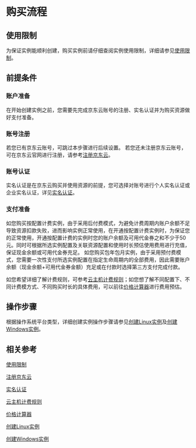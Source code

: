 # 购买流程
## 使用限制
为保证实例能顺利创建，购买实例前请仔细查阅实例使用限制，详细请参见[使用限制](../Introduction/Restrictions.md)。
## 前提条件
### 账户准备
在开始创建实例之前，您需要先完成京东云账号的注册、实名认证并为购买资源做好支付准备。
### 账号注册
若您已有京东云账号，可跳过本步骤进行后续设置。
若您还未注册京东云账号，可在京东云官网进行注册，请参考[注册京东云](https://accounts.jdcloud.com/p/regPage?source=jdcloud%26ReturnUrl=%2f%2fuc.jdcloud.com%2fpassport%2fcomplete%3freturnUrl%3d//www.jdcloud.com/)。
### 账号认证
实名认证是在京东云购买并使用资源的前提，您可选择对账号进行个人实名认证或企业实名认证，详见[实名认证](../../../User-Service/Real-Name-Verification/Real-Name-Verification.md)。
### 支付准备
如您购买按配置计费实例，由于采用后付费模式，为避免计费周期内账户余额不足导致资源扣款失败，进而影响实例正常使用，在开通按配置计费实例时，为保证您的正常使用，开通按配置计费的实例时您的账户余额及可用代金券之和不少于50元。同时可根据所选实例配置及关联资源配置和使用时长预估使用费用进行充值，保证现金余额或可用代金券充足。
如您购买包年包月实例，由于采用预付费模式，您需要一次性支付所选实例配置在指定生命周期内的全部费用，因此需要账户余额（现金余额+可用代金券金额）充足或在付款时选择第三方支付完成付款。

如您希望详细了解计费规则，可参考[云主机计费规则](Billing-Overview.md)；如您想了解不同配置下、不同计费模方式、不同购买时长的具体费用，可以前往[价格计算器](https://www.jdcloud.com/calculator/calHost)进行费用预估。

## 操作步骤
根据操作系统平台类型，详细创建实例操作步骤请参见[创建Linux实例](../Getting-Start-Linux/Create-Linux-Instance.md)及[创建Windows实例](../Getting-Start-Windows/Create-Windows-Instance.md)。

## 相关参考
[使用限制](./../Introduction/Restrictions.md)

[注册京东云](https://accounts.jdcloud.com/p/regPage?source=jdcloud%26ReturnUrl=%2f%2fuc.jdcloud.com%2fpassport%2fcomplete%3freturnUrl%3d//www.jdcloud.com/)

[实名认证](../../../User-Service/Real-Name-Verification/Real-Name-Verification.md)

[云主机计费规则](Billing-Overview.md)

[价格计算器](https://www.jdcloud.com/calculator/calHost)

[创建Linux实例](../Getting-Start-Linux/Create-Linux-Instance.md)

[创建Windows实例](../Getting-Start-Windows/Create-Windows-Instance.md)





 
